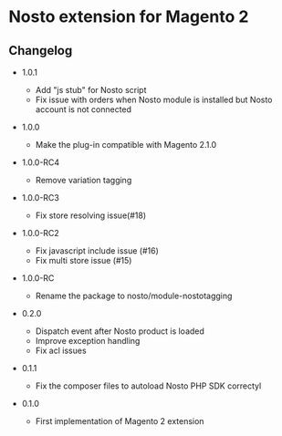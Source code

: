 # Nosto extension for Magento 2

## Changelog

* 1.0.1
    * Add "js stub" for Nosto script
    * Fix issue with orders when Nosto module is installed but Nosto account is not connected

* 1.0.0
    * Make the plug-in compatible with Magento 2.1.0

* 1.0.0-RC4
    * Remove variation tagging
    
* 1.0.0-RC3
    * Fix store resolving issue(#18)
    
* 1.0.0-RC2
    * Fix javascript include issue (#16)
    * Fix multi store issue (#15)

* 1.0.0-RC
    * Rename the package to nosto/module-nostotagging
    
* 0.2.0
    * Dispatch event after Nosto product is loaded
    * Improve exception handling
    * Fix acl issues
        
* 0.1.1
    * Fix the composer files to autoload Nosto PHP SDK correctyl

* 0.1.0
    * First implementation of Magento 2 extension
